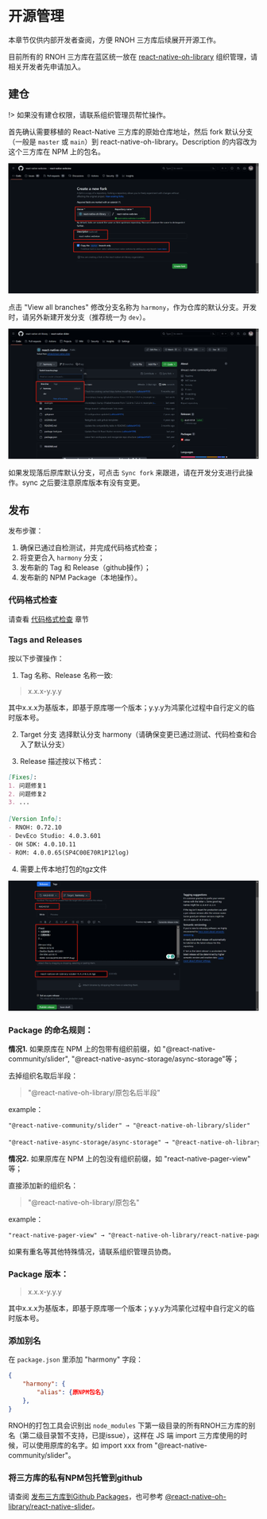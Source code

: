 # 开源管理

本章节仅供内部开发者查阅，方便 RNOH 三方库后续展开开源工作。

目前所有的 RNOH 三方库在蓝区统一放在 [react-native-oh-library](https://github.com/orgs/react-native-oh-library/repositories) 组织管理，请相关开发者先申请加入。

## 建仓

!> 如果没有建仓权限，请联系组织管理员帮忙操作。

首先确认需要移植的 React-Native 三方库的原始仓库地址，然后 fork 默认分支（一般是 `master` 或 `main`）到 react-native-oh-library。Description 的内容改为这个三方库在 NPM 上的包名。

![create repo](../img/create_repo.png)

点击 "View all branches" 修改分支名称为 `harmony`，作为仓库的默认分支。开发时，请另外新建开发分支（推荐统一为 `dev`）。

![branch](../img/branch.png)

如果发现落后原库默认分支，可点击 `Sync fork` 来跟进，请在开发分支进行此操作。sync 之后要注意原库版本有没有变更。

## 发布

发布步骤：

1. 确保已通过自检测试，并完成代码格式检查；
2. 将变更合入 `harmony` 分支；
3. 发布新的 Tag 和 Release（github操作）；
4. 发布新的 NPM Package（本地操作）。

### 代码格式检查

请查看 [代码格式检查](../zh-cn/codelint.md) 章节

### Tags and Releases

按以下步骤操作：

1. Tag 名称、Release 名称一致:

> x.x.x-y.y.y

其中x.x.x为基版本，即基于原库哪一个版本；y.y.y为鸿蒙化过程中自行定义的临时版本号。

2. Target 分支 选择默认分支 harmony（请确保变更已通过测试、代码检查和合入了默认分支）

3. Release 描述按以下格式：

```md
[Fixes]:
1. 问题修复1
2. 问题修复2
3. ...

[Version Info]:
- RNOH: 0.72.10
- DevEco Studio: 4.0.3.601
- OH SDK: 4.0.10.11
- ROM: 4.0.0.65(SP4C00E70R1P12log)
```

4. 需要上传本地打包的tgz文件

![tag&release](../img/tag&release.png)

### Package 的命名规则：

**情况1.** 如果原库在 NPM 上的包带有组织前缀，如 "@react-native-community/slider", "@react-native-async-storage/async-storage"等；

去掉组织名取后半段：

> "@react-native-oh-library/原包名后半段"

example：

```md
"@react-native-community/slider" → "@react-native-oh-library/slider"

"@react-native-async-storage/async-storage" → "@react-native-oh-library/async-storage"
```

**情况2.** 如果原库在 NPM 上的包没有组织前缀，如 "react-native-pager-view" 等；

直接添加新的组织名：

> "@react-native-oh-library/原包名"

example：

```md
"react-native-pager-view" → "@react-native-oh-library/react-native-pager-view"
```

如果有重名等其他特殊情况，请联系组织管理员协商。

### Package 版本：

> x.x.x-y.y.y

其中x.x.x为基版本，即基于原库哪一个版本；y.y.y为鸿蒙化过程中自行定义的临时版本号。

### 添加别名

在 `package.json` 里添加 "harmony" 字段：

```json
{
    "harmony": {
        "alias": {原NPM包名}
    },
}
```

RNOH的打包工具会识别出 `node_modules` 下第一级目录的所有RNOH三方库的别名（第二级目录暂不支持，已提issue），这样在 JS 端 import 三方库使用的时候，可以使用原库的名字。如 import xxx from "@react-native-community/slider"。

### 将三方库的私有NPM包托管到github

请查阅 [发布三方库到Github Packages](../zh-cn/github-package.md)，也可参考 [@react-native-oh-library/react-native-slider](https://github.com/react-native-oh-library/react-native-slider)。



